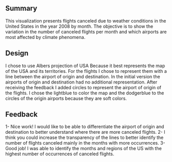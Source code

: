 Summary
-------
 
This visualization presents flights canceled due to weather conditions in the United States in the year 2008 by month. The objective is to show the variation in the number of canceled flights per month and which airports are most affected by climate phenomena.

Design
------
I chose to use Albers projection of USA Because it best represents the map of the USA and its territories. For the flights I chose to represent them with a line between the airport of origin and destination. In the initial version the airports of origin and destination had no additional representation. After receiving the feedback I added circles to represent the airport of origin of the flights. I chose the lightblue to color the map and the dodgerblue to the circles of the origin airports because they are soft colors.

Feedback
--------

1- Nice work! I would like to be able to differentiate the airport of origin and destination to better understand where there are more canceled flights.
2- I think you could increase the transparency of the lines to better identify the number of flights canceled mainly in the months with more occurrences.
3- Good job! I was able to identify the months and regions of the US with the highest number of occurrences of canceled flights.
